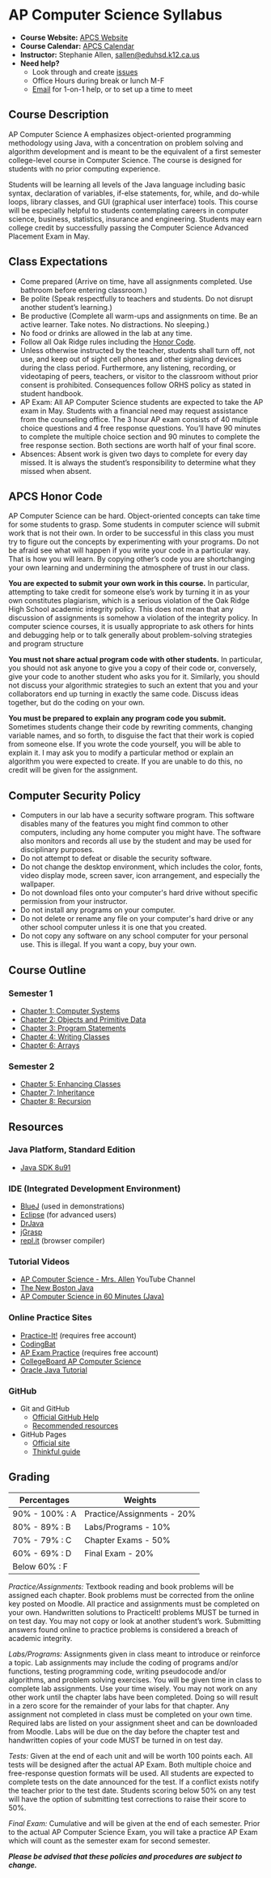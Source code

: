 # AP Computer Science Syllabus

* **Course Website:** [APCS Website](https://sites.google.com/site/sallenorhs/home/ap-computer-science)
* **Course Calendar:** [APCS Calendar](https://calendar.google.com/calendar/embed?src=s4hisl49mjf1gaecb5lheg44l0%40group.calendar.google.com&ctz=America/Los_Angeles)
* **Instructor:** Stephanie Allen, [sallen@eduhsd.k12.ca.us](mailto:sallen@eduhsd.k12.ca.us)
* **Need help?**
    * Look through and create [issues](https://github.com/orhs-apcs/syllabus/issues)
    * Office Hours during break or lunch M-F
    * [Email](mailto:sallen@eduhsd.k12.ca.us) for 1-on-1 help, or to set up a time to meet

## Course Description

AP Computer Science A emphasizes object-oriented programming methodology using Java, with a concentration on problem solving and algorithm development and is meant to be the equivalent of a first semester college-level course in Computer Science. The course is designed for students with no prior computing experience.  

Students will be learning all levels of the Java language including basic syntax, declaration of variables, if-else statements, for, while, and do-while loops, library classes, and GUI (graphical user interface) tools. This course will be especially helpful to students contemplating careers in computer science, business, statistics, insurance and engineering. Students may earn college credit by successfully passing the Computer Science Advanced Placement Exam in May. 

## Class Expectations

* Come prepared (Arrive on time, have all assignments completed. Use bathroom before entering classroom.)
* Be polite (Speak respectfully to teachers and students.  Do not disrupt another student’s learning.)
* Be productive (Complete all warm-ups and assignments on time. Be an active learner. Take notes.  No distractions. No sleeping.)
* No food or drinks are allowed in the lab at any time.
* Follow all Oak Ridge rules including the [Honor Code](#apcs-honor-code).
* Unless otherwise instructed by the teacher, students shall turn off, not use, and keep out of sight cell phones and other signaling devices during the class period. Furthermore, any listening, recording, or videotaping of peers, teachers, or visitor to the classroom without prior consent is prohibited. Consequences follow ORHS policy as stated in student handbook.
* AP Exam: All AP Computer Science students are expected to take the AP exam in May. Students with a financial need may request assistance from the counseling office.  The 3 hour AP exam consists of 40 multiple choice questions and 4 free response questions.  You’ll have 90 minutes to complete the multiple choice section and 90 minutes to complete the free response section.  Both sections are worth half of your final score.  
* Absences: Absent work is given two days to complete for every day missed.  It is always the student’s responsibility to determine what they missed when absent.  

## APCS Honor Code

AP Computer Science can be hard.  Object-oriented concepts can take time for some students to grasp. Some students in computer science will submit work that is not their own. In order to be successful in this class you must try to figure out the concepts by experimenting with your programs.  Do not be afraid see what will happen if you write your code in a particular way.  That is how you will learn.  By copying other’s code you are shortchanging your own learning and undermining the atmosphere of trust in our class.  

**You are expected to submit your own work in this course.** 
In particular, attempting to take credit for someone else’s work by turning it in as your own constitutes plagiarism, which is a serious violation of the Oak Ridge High School academic integrity policy.  This does not mean that any discussion of assignments is somehow a violation of the integrity policy. In computer science courses, it is usually appropriate to ask others for hints and debugging help or to talk generally about problem-solving strategies and program structure
 
**You must not share actual program code with other students.** 
In particular, you should not ask anyone to give you a copy of their code or, conversely, give your code to another student who asks you for it. Similarly, you should not discuss your algorithmic strategies to such an extent that you and your collaborators end up turning in exactly the same code. Discuss ideas together, but do the coding on your own. 

**You must be prepared to explain any program code you submit.** 
Sometimes students change their code by rewriting comments, changing variable names, and so forth, to disguise the fact that their work is copied from someone else. If you wrote the code yourself, you will be able to explain it.  I may ask you to modify a particular method or explain an algorithm you were expected to create.  If you are unable to do this, no credit will be given for the assignment. 

## Computer Security Policy

* Computers in our lab have a security software program. This software disables many of the features you might find common to other computers, including any home computer you might have. The software also monitors and records all use by the student and may be used for disciplinary purposes.
* Do not attempt to defeat or disable the security software. 
* Do not change the desktop environment, which includes the color, fonts, video display mode, screen saver, icon arrangement, and especially the wallpaper. 
* Do not download files onto your computer's hard drive without specific permission from your instructor. 
* Do not install any programs on your computer. 
* Do not delete or rename any file on your computer's hard drive or any other school computer unless it is one that you created. 
* Do not copy any software on any school computer for your personal use. This is illegal. If you want a copy, buy your own. 

## Course Outline

### Semester 1

* [Chapter 1: Computer Systems](https://github.com/orhs-apcs/chapter-1)
* [Chapter 2: Objects and Primitive Data](https://github.com/orhs-apcs/chapter-2)
* [Chapter 3: Program Statements](https://github.com/orhs-apcs/chapter-3)
* [Chapter 4: Writing Classes](https://github.com/orhs-apcs/chapter-4)
* [Chapter 6: Arrays](https://github.com/orhs-apcs/chapter-5)

### Semester 2

* [Chapter 5: Enhancing Classes](https://github.com/orhs-apcs/chapter-5)
* [Chapter 7: Inheritance](https://github.com/orhs-apcs/chapter-7)
* [Chapter 8: Recursion](https://github.com/orhs-apcs/chapter-8)

## Resources

### Java Platform, Standard Edition

* [Java SDK 8u91](http://www.oracle.com/technetwork/java/javase/downloads/jdk8-downloads-2133151.html) 

### IDE (Integrated Development Environment)

* [BlueJ](http://www.bluej.org/download/release-notes.html) (used in demonstrations)
* [Eclipse](http://www.eclipse.org/downloads/packages/eclipse-ide-java-developers/mars2) (for advanced users)
* [DrJava](http://www.drjava.org/)
* [jGrasp](http://www.jgrasp.org/)
* [repl.it](https://repl.it/languages/java) (browser compiler)

### Tutorial Videos

* [AP Computer Science - Mrs. Allen](https://www.youtube.com/channel/UCG19konCiaXvYwNgeIHSAUQ/playlists?view=50&shelf_id=2&sort=dd) YouTube Channel
* [The New Boston Java](https://www.youtube.com/watch?v=Hl-zzrqQoSE&list=PLFE2CE09D83EE3E28)
* [AP Computer Science in 60 Minutes (Java)](https://www.youtube.com/watch?v=3Ky9MZyL8r4)

### Online Practice Sites

* [Practice-It!](http://practiceit.cs.washington.edu/practiceit/index.jsp) (requires free account)
* [CodingBat](https://www.codingbat.com/java)
* [AP Exam Practice](https://codehs.com/course/info/apreview) (requires free account)
* [CollegeBoard AP Computer Science](https://apstudent.collegeboard.org/apcourse/ap-computer-science-a?compscia)
* [Oracle Java Tutorial](http://docs.oracle.com/javase/tutorial/java/index.html)

### GitHub

* Git and GitHub
    * [Official GitHub Help](https://help.github.com/)
    * [Recommended resources](http://hackerhours.org/resources.html#github)
* GitHub Pages
    * [Official site](https://pages.github.com/)
    * [Thinkful guide](http://www.thinkful.com/learn/a-guide-to-using-github-pages/)

## Grading

Percentages | Weights  
----------- | --------- 
90%  - 100% :   	A | Practice/Assignments - 20%
80%  -  89% :  	B | Labs/Programs - 10%
70%  -  79% :  	C | Chapter Exams - 50%
60%  -  69% :  	D | Final Exam - 20%
Below 60% :    	F |  

*Practice/Assignments:*  Textbook reading and book problems will be assigned each chapter.  Book problems must be corrected from the online key posted on Moodle.  All practice and assignments must be completed on your own.  Handwritten solutions to PracticeIt! problems MUST be turned in on test day. You may not copy or look at another student’s work. Submitting answers found online to practice problems is considered a breach of academic integrity.

*Labs/Programs:* Assignments given in class meant to introduce or reinforce a topic. Lab assignments may include the coding of programs and/or functions, testing programming code, writing pseudocode and/or algorithms, and problem solving exercises. You will be given time in class to complete lab assignments. Use your time wisely. You may not work on any other work until the chapter labs have been completed.  Doing so will result in a zero score for the remainder of your labs for that chapter. Any assignment not completed in class must be completed on your own time. Required labs are listed on your assignment sheet and can be downloaded from Moodle.  Labs will be due on the day before the chapter test and handwritten copies of your code MUST be turned in on test day.

*Tests:* Given at the end of each unit and will be worth 100 points each. All tests will be designed after the actual AP Exam. Both multiple choice and free-response question formats will be used. All students are expected to complete tests on the date announced for the test. If a conflict exists notify the teacher prior to the test date.  Students scoring below 50% on any test will have the option of submitting test corrections to raise their score to 50%.  

*Final Exam:* Cumulative and will be given at the end of each semester. Prior to the actual AP Computer Science Exam, you will take a practice AP Exam which will count as the semester exam for second semester.

***Please be advised that these policies and procedures are subject to change.*** 
